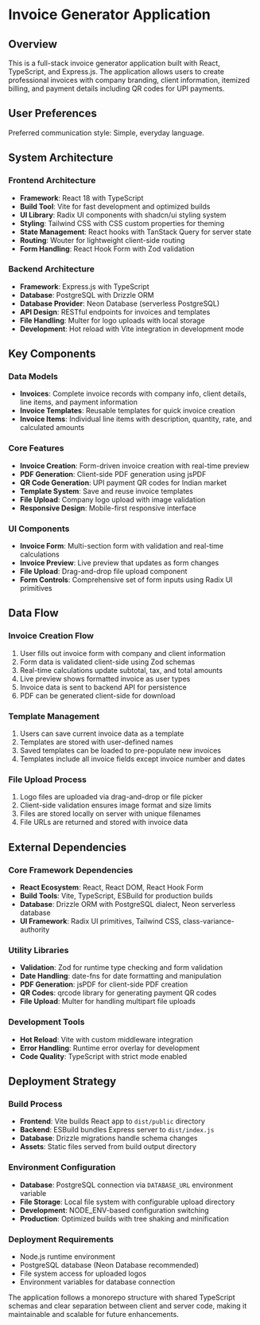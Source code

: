 # Invoice Generator Application

## Overview

This is a full-stack invoice generator application built with React, TypeScript, and Express.js. The application allows users to create professional invoices with company branding, client information, itemized billing, and payment details including QR codes for UPI payments.

## User Preferences

Preferred communication style: Simple, everyday language.

## System Architecture

### Frontend Architecture
- **Framework**: React 18 with TypeScript
- **Build Tool**: Vite for fast development and optimized builds
- **UI Library**: Radix UI components with shadcn/ui styling system
- **Styling**: Tailwind CSS with CSS custom properties for theming
- **State Management**: React hooks with TanStack Query for server state
- **Routing**: Wouter for lightweight client-side routing
- **Form Handling**: React Hook Form with Zod validation

### Backend Architecture
- **Framework**: Express.js with TypeScript
- **Database**: PostgreSQL with Drizzle ORM
- **Database Provider**: Neon Database (serverless PostgreSQL)
- **API Design**: RESTful endpoints for invoices and templates
- **File Handling**: Multer for logo uploads with local storage
- **Development**: Hot reload with Vite integration in development mode

## Key Components

### Data Models
- **Invoices**: Complete invoice records with company info, client details, line items, and payment information
- **Invoice Templates**: Reusable templates for quick invoice creation
- **Invoice Items**: Individual line items with description, quantity, rate, and calculated amounts

### Core Features
- **Invoice Creation**: Form-driven invoice creation with real-time preview
- **PDF Generation**: Client-side PDF generation using jsPDF
- **QR Code Generation**: UPI payment QR codes for Indian market
- **Template System**: Save and reuse invoice templates
- **File Upload**: Company logo upload with image validation
- **Responsive Design**: Mobile-first responsive interface

### UI Components
- **Invoice Form**: Multi-section form with validation and real-time calculations
- **Invoice Preview**: Live preview that updates as form changes
- **File Upload**: Drag-and-drop file upload component
- **Form Controls**: Comprehensive set of form inputs using Radix UI primitives

## Data Flow

### Invoice Creation Flow
1. User fills out invoice form with company and client information
2. Form data is validated client-side using Zod schemas
3. Real-time calculations update subtotal, tax, and total amounts
4. Live preview shows formatted invoice as user types
5. Invoice data is sent to backend API for persistence
6. PDF can be generated client-side for download

### Template Management
1. Users can save current invoice data as a template
2. Templates are stored with user-defined names
3. Saved templates can be loaded to pre-populate new invoices
4. Templates include all invoice fields except invoice number and dates

### File Upload Process
1. Logo files are uploaded via drag-and-drop or file picker
2. Client-side validation ensures image format and size limits
3. Files are stored locally on server with unique filenames
4. File URLs are returned and stored with invoice data

## External Dependencies

### Core Framework Dependencies
- **React Ecosystem**: React, React DOM, React Hook Form
- **Build Tools**: Vite, TypeScript, ESBuild for production builds
- **Database**: Drizzle ORM with PostgreSQL dialect, Neon serverless database
- **UI Framework**: Radix UI primitives, Tailwind CSS, class-variance-authority

### Utility Libraries
- **Validation**: Zod for runtime type checking and form validation
- **Date Handling**: date-fns for date formatting and manipulation
- **PDF Generation**: jsPDF for client-side PDF creation
- **QR Codes**: qrcode library for generating payment QR codes
- **File Upload**: Multer for handling multipart file uploads

### Development Tools
- **Hot Reload**: Vite with custom middleware integration
- **Error Handling**: Runtime error overlay for development
- **Code Quality**: TypeScript with strict mode enabled

## Deployment Strategy

### Build Process
- **Frontend**: Vite builds React app to `dist/public` directory
- **Backend**: ESBuild bundles Express server to `dist/index.js`
- **Database**: Drizzle migrations handle schema changes
- **Assets**: Static files served from build output directory

### Environment Configuration
- **Database**: PostgreSQL connection via `DATABASE_URL` environment variable
- **File Storage**: Local file system with configurable upload directory
- **Development**: NODE_ENV-based configuration switching
- **Production**: Optimized builds with tree shaking and minification

### Deployment Requirements
- Node.js runtime environment
- PostgreSQL database (Neon Database recommended)
- File system access for uploaded logos
- Environment variables for database connection

The application follows a monorepo structure with shared TypeScript schemas and clear separation between client and server code, making it maintainable and scalable for future enhancements.